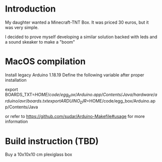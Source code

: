 # Introduction

My daughter wanted a Minecraft-TNT Box. It was priced 30 euros, but it was very simple.

I decided to prove myself developing a similar solution backed with leds and a sound skeaker to make a "boom"


# MacOS compilation

Install legacy Arduino 1.18.19
Define the following variable after proper installation

export BOARDS_TXT=$HOME/code/egg_box/Arduino.app/Contents/Java/hardware/arduino/avr/boards.txt
export ARDUINO_DIR=$HOME/code/egg_box/Arduino.app/Contents/Java

or refer to https://github.com/sudar/Arduino-Makefile#usage for more information

# Build instruction (TBD)

Buy a 10x10x10 cm plexiglass box
